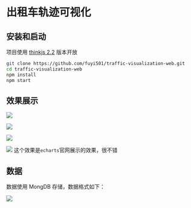 # 出租车轨迹可视化

## 安装和启动

项目使用 [thinkjs 2.2](https://thinkjs.org/zh-cn/doc/2.2/index.html) 版本开放

```sh
git clone https://github.com/fuyi501/traffic-visualization-web.git
cd traffic-visualization-web
npm install
npm start
```

## 效果展示

![](http://img.fuwenwei.com/blog/0331单轨迹.gif)

![](http://img.fuwenwei.com/blog/热门站点.jpg)

![](http://img.fuwenwei.com/blog/热力图.jpg)

![](http://img.fuwenwei.com/blog/轨迹动态可视化.gif)
这个效果是`echarts`官网展示的效果，很不错
## 数据

数据使用 MongDB 存储，数据格式如下：

![](http://img.fuwenwei.com/blog/轨迹数据格式0331.jpg)
